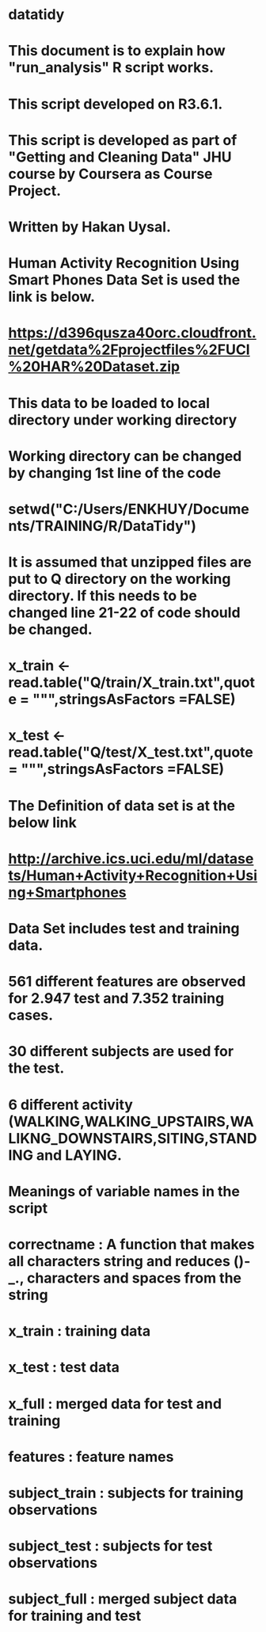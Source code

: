 # datatidy
# This document is to explain how "run_analysis" R script works.
# This script developed on R3.6.1.
# This script is developed as part of "Getting and Cleaning Data" JHU course by Coursera as Course Project.
# Written by Hakan Uysal.
# Human Activity Recognition Using Smart Phones Data Set is used the link is below.

# https://d396qusza40orc.cloudfront.net/getdata%2Fprojectfiles%2FUCI%20HAR%20Dataset.zip

# This data to be loaded to local directory under working directory 
# Working directory can be changed by changing 1st line of the code 
# setwd("C:/Users/ENKHUY/Documents/TRAINING/R/DataTidy")
# It is assumed that unzipped files are put to Q directory on the working directory. If this needs to be changed line 21-22 of code should be changed.
# x_train <-read.table("Q/train/X_train.txt",quote = "\"",stringsAsFactors =FALSE)
# x_test <-read.table("Q/test/X_test.txt",quote = "\"",stringsAsFactors =FALSE)

# The Definition of data set is at the below link
# http://archive.ics.uci.edu/ml/datasets/Human+Activity+Recognition+Using+Smartphones

# Data Set includes test and training data.
# 561 different features are observed for 2.947 test and 7.352 training cases.
# 30 different subjects are used for the test.
# 6 different activity (WALKING,WALKING_UPSTAIRS,WALIKNG_DOWNSTAIRS,SITING,STANDING and LAYING.

# Meanings of variable names in the script

# correctname	: A function that makes all characters string and reduces ()-_., characters and spaces from the string
# x_train     	: training data
# x_test      	: test data
# x_full	: merged data for test and training
# features	: feature names
# subject_train : subjects for training observations
# subject_test	: subjects for test observations
# subject_full  : merged subject data for training and test
